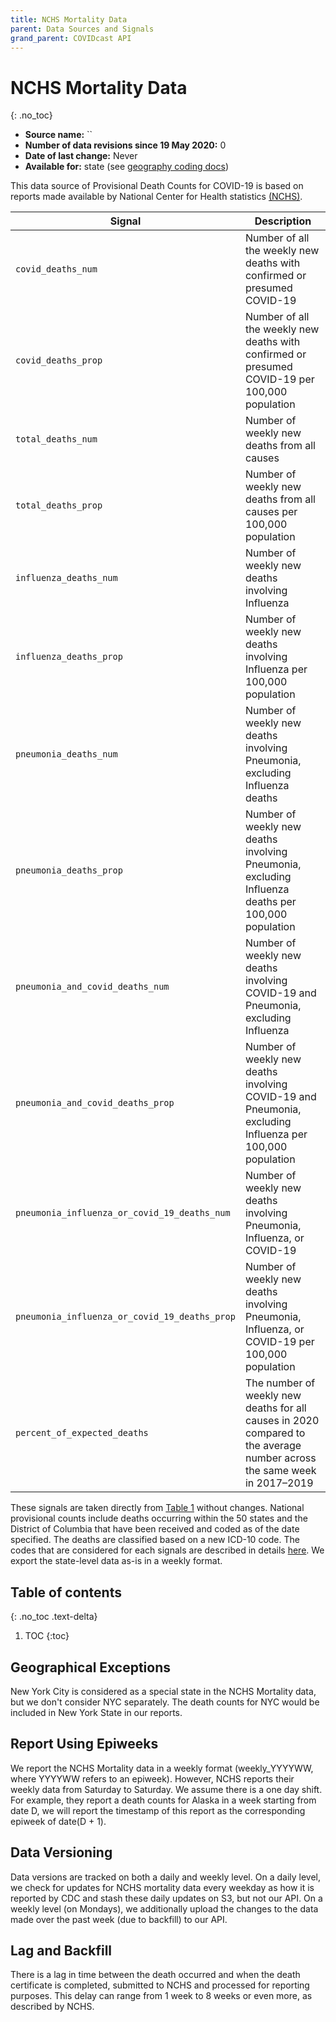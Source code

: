 ```yaml
---
title: NCHS Mortality Data
parent: Data Sources and Signals
grand_parent: COVIDcast API
---
```


# NCHS Mortality Data
{: .no_toc}

* **Source name:** ``
* **Number of data revisions since 19 May 2020:** 0
* **Date of last change:** Never
* **Available for:** state (see [geography coding docs](../covidcast_geography.md))

This data source of Provisional Death Counts for COVID-19 is based on reports made
available by National Center for Health statistics [(NCHS)](https://www.cdc.gov/nchs/nvss/vsrr/COVID19/index.htm).

| Signal | Description |
| --- | --- |
| `covid_deaths_num` | Number of all the weekly new deaths with confirmed or presumed COVID-19 |
| `covid_deaths_prop` | Number of all the weekly new deaths with confirmed or presumed COVID-19 per 100,000 population |
| `total_deaths_num` | Number of weekly new deaths from all causes |
| `total_deaths_prop` | Number of weekly new deaths from all causes per 100,000 population |
| `influenza_deaths_num` | Number of weekly new deaths involving Influenza |
| `influenza_deaths_prop` | Number of weekly new deaths involving Influenza per 100,000 population |
| `pneumonia_deaths_num` | Number of weekly new deaths involving Pneumonia, excluding Influenza deaths |
| `pneumonia_deaths_prop` | Number of weekly new deaths involving Pneumonia, excluding Influenza deaths per 100,000 population |
| `pneumonia_and_covid_deaths_num`| Number of weekly new deaths involving COVID-19 and Pneumonia, excluding Influenza |
|`pneumonia_and_covid_deaths_prop`| Number of weekly new deaths involving COVID-19 and Pneumonia, excluding Influenza per 100,000 population |
|`pneumonia_influenza_or_covid_19_deaths_num`| Number of weekly new deaths involving Pneumonia, Influenza, or COVID-19|
|`pneumonia_influenza_or_covid_19_deaths_prop`| Number of weekly new deaths involving Pneumonia, Influenza, or COVID-19 per 100,000 population|
|`percent_of_expected_deaths`| The number of weekly new deaths for all causes in 2020 compared to the average number across the same week in 2017–2019|

These signals are taken directly from [Table 1](https://www.cdc.gov/nchs/nvss/vsrr/COVID19/index.htm) without changes. National provisional counts include deaths occurring within the 50 states and the District of Columbia that have been received and coded as of the date specified. The deaths are classified based on a new ICD-10 code. The codes that are considered for each signals are described in details [here](https://github.com/cmu-delphi/covidcast-indicators/blob/nchs_mortality/nchs_mortality/DETAILS.md#metrics-level-1-m1). We export the state-level data as-is in a weekly format. 

## Table of contents
{: .no_toc .text-delta}

1. TOC
{:toc}

## Geographical Exceptions

New York City is considered as a special state in the NCHS Mortality data, but we don't consider NYC separately. The death counts for NYC would be included in New York State in our reports.

## Report Using Epiweeks

We report the NCHS Mortality data in a weekly format (weekly_YYYYWW, where YYYYWW refers to an epiweek). However, NCHS reports their weekly data from Saturday to Saturday. We assume there is a one day shift. For example, they report a death counts for Alaska in a week starting from date D, we will report the timestamp of this report as the corresponding epiweek of date(D + 1).

## Data Versioning
Data versions are tracked on both a daily and weekly level. On a daily level, we check for updates for NCHS mortality data every weekday as how it is reported by CDC and stash these daily updates on S3, but not our API. On a weekly level (on Mondays), we additionally upload the changes to the data made over the past week (due to backfill) to our API.

## Lag and Backfill
There is a lag in time between the death occurred and when the death certificate is completed, submitted to NCHS and processed for reporting purposes. This delay can range from 1 week to 8 weeks or even more, as described by NCHS. 


